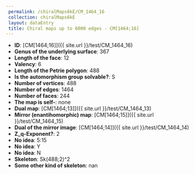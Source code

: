 ```yaml
--- 
 permalink: /chiralMaps6kE/CM_1464_16 
 collection: chiralMaps6kE
 layout: dataEntry
 title: Chiral maps up to 6000 edges - CM[1464;16]
---
```


- **ID**: [CM[1464;16]]({{ site.url }}/test/CM_1464_16)
- **Genus of the underlying surface**: 367
- **Length of the face**: 12
- **Valency**: 6
- **Length of the Petrie polygon**: 488
- **Is the automorphism group solvable?**: S
- **Number of vertices**: 488
- **Number of edges**: 1464
- **Number of faces**: 244
- **The map is self-**: none
- **Dual map**: [CM[1464;13]]({{ site.url }}/test/CM_1464_13)
- **Mirror (enantihomorphic) map**: [CM[1464;15]]({{ site.url }}/test/CM_1464_15)
- **Dual of the mirror image**: [CM[1464;14]]({{ site.url }}/test/CM_1464_14)
- **Z_q-Exponent?**: 2
- **No idea**:  5:15
- **No idea**: Y
- **No idea**: N
- **Skeleton**: Sk(488;2)^2
- **Some other kind of skeleton**: nan
